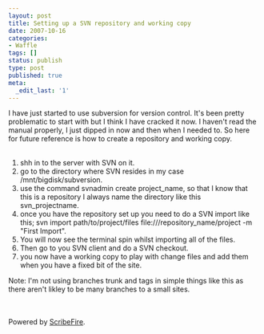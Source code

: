 ```yaml
---
layout: post
title: Setting up a SVN repository and working copy
date: 2007-10-16
categories:
- Waffle
tags: []
status: publish
type: post
published: true
meta:
  _edit_last: '1'
---
```

I have just started to use subversion for version control. It's been pretty problematic to start with but I think I have cracked it now. I haven't read the manual properly, I just dipped in now and then when I needed to. So here for future reference is how to create a repository and working copy.<br /><br /><ol><li>shh in to the server with SVN on it.</li><li>go to the directory where SVN resides in my case /mnt/bigdisk/subversion.</li><li>use the command svnadmin create project_name, so that I know that this is a repository I always name the directory like this svn_projectname.</li><li>once you have the repository set up you need to do a SVN import like this; svn import path/to/project/files file:///repository_name/project -m "First Import".</li><li>You will now see the terminal spin whilst importing all of the files.</li><li>Then go to you SVN client and do a SVN checkout.</li><li>you now have a working copy to play with change files and add them when you have a fixed bit of the site.</li></ol>Note: I'm not using branches trunk and tags in simple things like this as there aren't likley to be many branches to a small sites.<br /><br /><br /><p class="poweredbyperformancing">Powered by <a href="http://scribefire.com/">ScribeFire</a>.</p>
